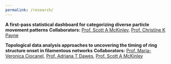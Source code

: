 ```yaml
---
permalink: /research/
---
```


**A first-pass statistical dashboard for categorizing diverse particle movement patterns**
**Collaborators:** [Prof. Scott A McKinley](https://randommath.net/), [Prof. Christine K Payne](http://payne.pratt.duke.edu/)

**Topological data analysis approaches to uncovering the timing of ring structure onset in filamentous networks**
**Collaborators:** [Prof. Maria-Veronica Ciocanel](https://services.math.duke.edu/~ciocanel/), [Prof. Adriana T Dawes](https://people.math.osu.edu/dawes.33/), [Prof. Scott A McKinley](https://randommath.net/)

